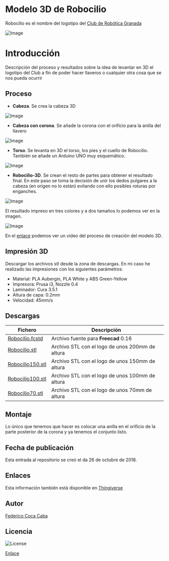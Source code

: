 # **Modelo 3D de Robocilio** 

Robocilio es el nombre del logotipo del [Club de Robótica Granada](http://clubroboticagranada.es/)

![Image][1] 

 [1]: https://github.com/fgcoca/3D-Design_Robots_Other/blob/master/Robocilio/Images/ROBOCILIO-mini.png
 
# **Introducción**  
Descripción del proceso y resultados sobre la idea de levantar en 3D el logotipo del Club a fin de poder hacer llaveros o cualquier otra cosa que se nos pueda ocurrir

## **Proceso**
* **Cabeza**. Se crea la cabeza 3D

 ![Image][2]
 
 [2]: https://github.com/fgcoca/3D-Design_Robots_Other/blob/master/Robocilio/Images/i1-cabeza-m.png

* **Cabeza con corona**. Se añade la corona con el orificio para la anilla del llavero

 ![Image][3]
 
 [3]: https://github.com/fgcoca/3D-Design_Robots_Other/blob/master/Robocilio/Images/i2-corona-m.png
 
 * **Torso**. Se levanta en 3D el torso, los pies y el cuello de Robocilio. También se añade un Arduino UNO muy esquemático.

 ![Image][4]
 
 [4]: https://github.com/fgcoca/3D-Design_Robots_Other/blob/master/Robocilio/Images/i3-torso-pies-m.png
 
 * **Robocilio-3D**. Se crean el resto de partes para obtener el resultado final. En este paso se toma la decisión de unir los dedos pulgares a la cabeza (en origen no lo están) evitando con ello posibles roturas por enganches.

 ![Image][5]
 
 [5]: https://github.com/fgcoca/3D-Design_Robots_Other/blob/master/Robocilio/Images/i4-robocilio-m.png
 
 El resultado impreso en tres colores y a dos tamaños lo podemos ver en la imagen.

![Image][6]
 
 [6]: https://github.com/fgcoca/3D-Design_Robots_Other/blob/master/Robocilio/Media/Impresiones.png
 
 En el [enlace](https://youtu.be/AEtEMB_dcPE) podemos ver un video del proceso de creación del modelo 3D.
 
## **Impresión 3D**
Descargar los archivos stl desde la zona de descargas. En mi caso he realizado las impresiones con los siguientes parámetros:  
* Material: PLA Aubergin, PLA White y ABS Green-Yellow 
* Impresora: Prusa i3, Nozzle 0.4
* Laminador: Cura 3.5.1
* Altura de capa: 0.2mm
* Velocidad: 45mm/s

## **Descargas**
| Fichero | Descripción|
| ---------- | ---------- |
| [Robocilio.fcstd](https://github.com/fgcoca/3D-Design_Robots_Other/blob/master/Robocilio/Design/Robocilio.fcstd)   | Archivo fuente para **Freecad** 0.16   |
| [Robocilio.stl](https://github.com/fgcoca/3D-Design_Robots_Other/blob/master/Robocilio/stl/Robocilio.stl)   | Archivo STL con el logo de unos 200mm de altura   |
| [Robocilio150.stl](https://github.com/fgcoca/3D-Design_Robots_Other/blob/master/Robocilio/stl/Robocilio150.stl)   | Archivo STL con el logo de unos 150mm de altura    |
| [Robocilio100.stl](https://github.com/fgcoca/3D-Design_Robots_Other/blob/master/Robocilio/stl/Robocilio100.stl)   | Archivo STL con el logo de unos 100mm de altura    |
| [Robocilio70.stl](https://github.com/fgcoca/3D-Design_Robots_Other/blob/master/Robocilio/stl/Robocilio70.stl)   | Archivo STL con el logo de unos 70mm de altura   |

## **Montaje**
Lo único que tenemos que hacer es colocar una anilla en el orificio de la parte posterior de la corona y ya tenemos el conjunto listo.

## **Fecha de publicación**
Esta entrada al repositorio se creó el da 26 de octubre de 2018.

## **Enlaces**
Esta información también está disponible en [Thingiverse](https://www.thingiverse.com/thing:1305265)

## **Autor**<a name="id100"></a>

[Federico Coca Caba](https://github.com/fgcoca)

## **Licencia**<a name="id101"></a>
![License][88]

 [88]: https://github.com/fgcoca/Robocilio-3D/blob/master/Images/licencia.png
 
 [Enlace](https://github.com/fgcoca/FPGA_Alhambra_II/blob/master/LICENSE)
